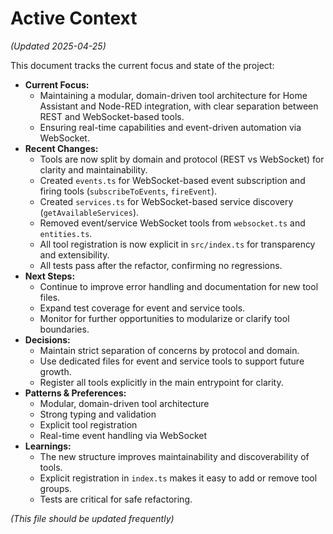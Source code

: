 # Active Context

*(Updated 2025-04-25)*

This document tracks the current focus and state of the project:

- **Current Focus:**
  - Maintaining a modular, domain-driven tool architecture for Home Assistant and Node-RED integration, with clear separation between REST and WebSocket-based tools.
  - Ensuring real-time capabilities and event-driven automation via WebSocket.
- **Recent Changes:**
  - Tools are now split by domain and protocol (REST vs WebSocket) for clarity and maintainability.
  - Created `events.ts` for WebSocket-based event subscription and firing tools (`subscribeToEvents`, `fireEvent`).
  - Created `services.ts` for WebSocket-based service discovery (`getAvailableServices`).
  - Removed event/service WebSocket tools from `websocket.ts` and `entities.ts`.
  - All tool registration is now explicit in `src/index.ts` for transparency and extensibility.
  - All tests pass after the refactor, confirming no regressions.
- **Next Steps:**
  - Continue to improve error handling and documentation for new tool files.
  - Expand test coverage for event and service tools.
  - Monitor for further opportunities to modularize or clarify tool boundaries.
- **Decisions:**
  - Maintain strict separation of concerns by protocol and domain.
  - Use dedicated files for event and service tools to support future growth.
  - Register all tools explicitly in the main entrypoint for clarity.
- **Patterns & Preferences:**
  - Modular, domain-driven tool architecture
  - Strong typing and validation
  - Explicit tool registration
  - Real-time event handling via WebSocket
- **Learnings:**
  - The new structure improves maintainability and discoverability of tools.
  - Explicit registration in `index.ts` makes it easy to add or remove tool groups.
  - Tests are critical for safe refactoring.

*(This file should be updated frequently)* 